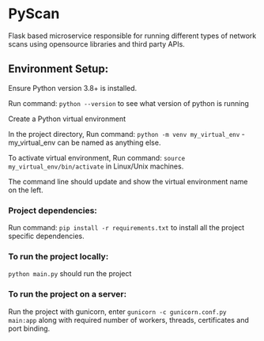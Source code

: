 # **PyScan**

Flask based microservice responsible for running different types of network scans using opensource libraries and third party APIs.

## **Environment Setup:**

Ensure Python version 3.8+ is installed. 

Run command: `python --version` to see what version of python is running

Create a Python virtual environment

In the project directory, Run command: `python -m venv my_virtual_env` - my_virtual_env can be named as anything else.

To activate virtual environment, Run command: `source my_virtual_env/bin/activate` in Linux/Unix machines.

The command line should update and show the virtual environment name on the left.

### **Project dependencies:**

Run command: `pip install -r requirements.txt` to install all the project specific dependencies.

### **To run the project locally:**

`python main.py` should run the project

### **To run the project on a server:**
Run the project with gunicorn, enter `gunicorn -c gunicorn.conf.py main:app` along with required number of workers, threads, certificates and port binding.
